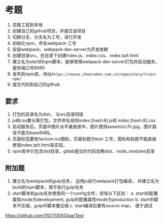 ﻿# 考题

1. 克隆工程到本地
2. 创建自己的github项目，并提交该项目
3. 切换分支，分支名为工号，进行开发
4. 初始化npm，命名webpack-工号 
5. 安装webpack、webpack-dev-server为开发依赖
6. 创建目录src，在目录下创建index.js、index.css、index.tplt.html
7. 建立名为start的npm脚本，能够使用webpack-dev-server打包并启动服务，服务端口号9090
8. 发布到npm库，地址`https://nexus.choerodon.com.cn/repository/train-npm/`
9. 提交代码到自己的github

## 要求

1. 打包的目录名为dist， 与src目录同级
2. js和css要分离打包，文件命名规则index.\[hash:8\].js和 index.\[hash:8\].css
3. 启动服务后，页面中图片水平垂直居中，图片使用assents/c7n.jpg，图片路径不能为base64码。
4. 页面标签要有favicon.ico图标，页面标题为test-工号，图标和标题不能直接修改index.tplt.html来实现。
5. npm库中只包含dist目录，gitlab提交的代码忽略dist、node_modules目录

## 附加题

1. 建立名为webpack的gulp任务， 运用js进行webpack打包编译， 并建立名为build的npm脚本，用于执行gulp任务
2. start脚本和gulp任务使用同一个config文件，但有以下区别：
   a. start的配置属性mode为development, gulp的配置属性mode为production
   b. start中脚本不压缩，gulp中脚本要压缩
   c. start编译后要有source map， 便于调试




https://github.com/1107705933aa/Test
